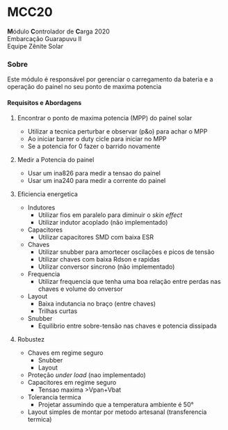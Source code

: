 # MCC20
**M**ódulo **C**ontrolador de **C**arga 2020  
Embarcação Guarapuvu II  
Equipe Zênite Solar  

### Sobre

Este módulo é responsável por gerenciar o carregamento da bateria e a operação do painel no seu ponto de maxima potencia 

#### Requisitos e Abordagens
1. Encontrar o ponto de maxima potencia (MPP) do painel solar
    - Utilizar a tecnica perturbar e observar (p&o) para achar o MPP
    - Ao iniciar barrer o duty cicle para iniciar no MPP
    - Se a potencia for 0 fazer o barrido novamente 
2. Medir a Potencia do painel
    - Usar um ina826 para medir a tensao do painel
    - Usar um ina240 para medir a corrente do painel
    
3. Eficiencia energetica
    - Indutores
        - Utilizar fios em paralelo para diminuir o *skin effect*
        - Utilizar indutor acoplado (não implementado)
    - Capacitores
        - Utilizar capacitores SMD com baixa ESR
    - Chaves
        - Utilizar snubber para amortecer oscilações e picos de tensão
        - Utilizar chaves com baixa Rdson e rapidas
        - Utilizar conversor sincrono (não implementado)
    - Frequencia
        - Utilizar frequencia que tenha uma boa relação entre perdas nas chaves e volume do onversor
    - Layout
        - Baixa indutancia no braço (entre chaves)
        - Trilhas curtas
    - Snubber
        - Equilibrio entre sobre-tensão nas chaves e potencia dissipada
4. Robustez
    - Chaves em regime seguro
        - Snubber
        - Layout
    - Proteção *under load* (nao implementado)
    - Capacitores em regime seguro
        - Tensao maxima >Vpan+Vbat
    - Tolerancia termica
        - Projetar assumindo que a temperatura ambiente é 50°
    - Layout simples de montar por metodo artesanal (transferencia termica)

     
